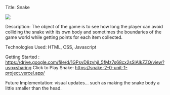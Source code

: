 Title: Snake

<img src='https://imgur.com/a/6dUg26Z'>

Description: The object of the game is to see how long the player can avoid colliding the snake with its own body and sometimes the boundaries of the game world while getting points for each item collected.

Technologies Used: HTML, CSS, Javascript

Getting Started : https://drive.google.com/file/d/1GPsvD8zvhjl_5fMz7s68cx2sSlAIkZZQ/view?usp=sharing
Click to Play Snake: https://snake-2-0-unit-1-project.vercel.app/

Future Implementation: visual updates... such as making the snake body a little smaller than the head.